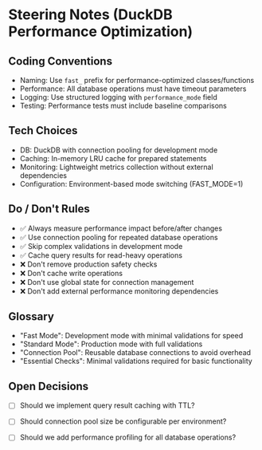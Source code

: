 # Steering Notes (DuckDB Performance Optimization)

## Coding Conventions
- Naming: Use `fast_` prefix for performance-optimized classes/functions
- Performance: All database operations must have timeout parameters
- Logging: Use structured logging with `performance_mode` field
- Testing: Performance tests must include baseline comparisons

## Tech Choices
- DB: DuckDB with connection pooling for development mode
- Caching: In-memory LRU cache for prepared statements
- Monitoring: Lightweight metrics collection without external dependencies
- Configuration: Environment-based mode switching (FAST_MODE=1)

## Do / Don't Rules
- ✅ Always measure performance impact before/after changes
- ✅ Use connection pooling for repeated database operations
- ✅ Skip complex validations in development mode
- ✅ Cache query results for read-heavy operations
- ❌ Don't remove production safety checks
- ❌ Don't cache write operations
- ❌ Don't use global state for connection management
- ❌ Don't add external performance monitoring dependencies

## Glossary
- "Fast Mode": Development mode with minimal validations for speed
- "Standard Mode": Production mode with full validations
- "Connection Pool": Reusable database connections to avoid overhead
- "Essential Checks": Minimal validations required for basic functionality

## Open Decisions
- [ ] Should we implement query result caching with TTL?
- [ ] Should connection pool size be configurable per environment?
- [ ] Should we add performance profiling for all database operations?

